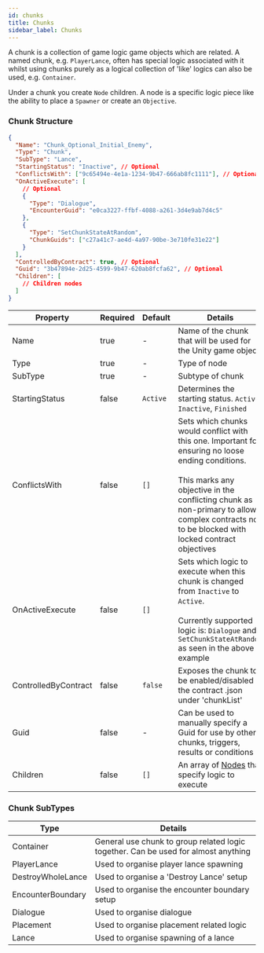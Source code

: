 ```yaml
---
id: chunks
title: Chunks
sidebar_label: Chunks
---
```


A chunk is a collection of game logic game objects which are related. A named chunk, e.g. `PlayerLance`, often has special logic associated with it whilst using chunks purely as a logical collection of 'like' logics can also be used, e.g. `Container`.

Under a chunk you create `Node` children. A node is a specific logic piece like the ability to place a `Spawner` or create an `Objective`.

### Chunk Structure

```json
{
  "Name": "Chunk_Optional_Initial_Enemy",
  "Type": "Chunk",
  "SubType": "Lance",
  "StartingStatus": "Inactive", // Optional
  "ConflictsWith": ["9c65494e-4e1a-1234-9b47-666ab8fc1111"], // Optional
  "OnActiveExecute": [
    // Optional
    {
      "Type": "Dialogue",
      "EncounterGuid": "e0ca3227-ffbf-4088-a261-3d4e9ab7d4c5"
    },
    {
      "Type": "SetChunkStateAtRandom",
      "ChunkGuids": ["c27a41c7-ae4d-4a97-90be-3e710fe31e22"]
    }
  ],
  "ControlledByContract": true, // Optional
  "Guid": "3b47894e-2d25-4599-9b47-620ab8fcfa62", // Optional
  "Children": [
    // Children nodes
  ]
}
```

| Property             | Required | Default  | Details                                                                                                                                                                                                                                                       |
| -------------------- | -------- | -------- | ------------------------------------------------------------------------------------------------------------------------------------------------------------------------------------------------------------------------------------------------------------- |
| Name                 | true     | -        | Name of the chunk that will be used for the Unity game object                                                                                                                                                                                                 |
| Type                 | true     | -        | Type of node                                                                                                                                                                                                                                                  |
| SubType              | true     | -        | Subtype of chunk                                                                                                                                                                                                                                              |
| StartingStatus       | false    | `Active` | Determines the starting status. `Active`, `Inactive`, `Finished`                                                                                                                                                                                              |
| ConflictsWith        | false    | `[]`     | Sets which chunks would conflict with this one. Important for ensuring no loose ending conditions. <br /><br /> This marks any objective in the conflicting chunk as non-primary to allow complex contracts not to be blocked with locked contract objectives |
| OnActiveExecute      | false    | `[]`     | Sets which logic to execute when this chunk is changed from `Inactive` to `Active`.<br /><br />Currently supported logic is: `Dialogue` and `SetChunkStateAtRandom` as seen in the above example                                                              |
| ControlledByContract | false    | `false`  | Exposes the chunk to be enabled/disabled in the contract .json under 'chunkList'                                                                                                                                                                              |
| Guid                 | false    | -        | Can be used to manually specify a Guid for use by other chunks, triggers, results or conditions                                                                                                                                                               |
| Children             | false    | `[]`     | An array of [Nodes](nodes) that specify logic to execute                                                                                                                                                                                                      |

### Chunk SubTypes

| Type              | Details                                                                            |
| ----------------- | ---------------------------------------------------------------------------------- |
| Container         | General use chunk to group related logic together. Can be used for almost anything |
| PlayerLance       | Used to organise player lance spawning                                             |
| DestroyWholeLance | Used to organise a 'Destroy Lance' setup                                           |
| EncounterBoundary | Used to organise the encounter boundary setup                                      |
| Dialogue          | Used to organise dialogue                                                          |
| Placement         | Used to organise placement related logic                                           |
| Lance             | Used to organise spawning of a lance                                               |
